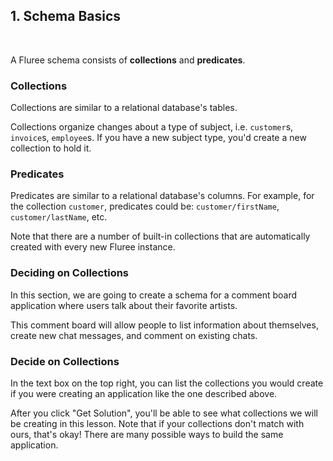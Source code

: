 ## 1. Schema Basics
<br/>

A Fluree schema consists of **collections** and **predicates**. 

### Collections
Collections are similar to a relational database's tables. 

Collections organize changes about a type of subject, i.e. `customer`s, `invoice`s, `employee`s. If you have a new subject type, you'd create a new collection to hold it.

### Predicates
Predicates are similar to a relational database's columns. For example, for the collection `customer`, predicates could be: `customer/firstName`, `customer/lastName`, etc.

Note that there are a number of built-in collections that are automatically created with every new Fluree instance.

### Deciding on Collections
In this section, we are going to create a schema for a comment board application where users talk about their favorite artists. 

This comment board will allow people to list information about themselves, create new chat messages, and comment on existing chats. 

<div class="challenge">
<h3>Decide on Collections</h3>
<p>In the text box on the top right, you can list the collections you would create if you were creating an application like the one described above.</p>
<p>After you click "Get Solution", you'll be able to see what collections we will be creating in this lesson. Note that if your collections don't match with ours, that's okay! There are many possible ways to build the same application.</p>
</div>
<br/>
<br/>

